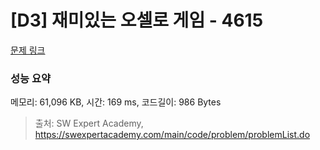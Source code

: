 # [D3] 재미있는 오셀로 게임 - 4615 

[문제 링크](https://swexpertacademy.com/main/code/problem/problemDetail.do?contestProbId=AWQmA4uK8ygDFAXj) 

### 성능 요약

메모리: 61,096 KB, 시간: 169 ms, 코드길이: 986 Bytes



> 출처: SW Expert Academy, https://swexpertacademy.com/main/code/problem/problemList.do